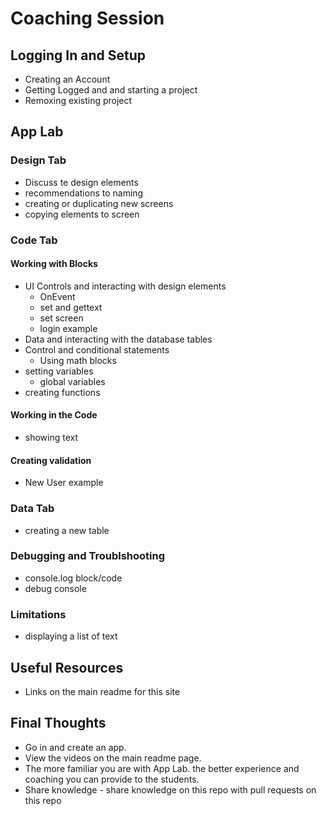 # Coaching Session 

## Logging In and Setup

- Creating an Account
- Getting Logged and and starting a project
- Remoxing existing project

## App Lab

### Design Tab

- Discuss te design elements
- recommendations to naming
- creating or duplicating new screens
- copying elements to screen

### Code Tab

#### Working with Blocks

- UI Controls and interacting with design elements
  - OnEvent
  - set and gettext
  - set screen
  - login example
- Data and interacting with the database tables
- Control and conditional statements
  - Using math blocks
- setting variables
  - global variables
- creating functions

#### Working in the Code

 - showing text

#### Creating validation

- New User example

### Data Tab

- creating a new table

### Debugging and Troublshooting

- console.log block/code
- debug console

### Limitations

- displaying a list of text

## Useful Resources

- Links on the main readme for this site

## Final Thoughts

- Go in and create an app.
- View the videos on the main readme page.
- The more familiar you are with App Lab. the better experience and coaching you can provide to the students.
- Share knowledge - share knowledge on this repo with pull requests on this repo
